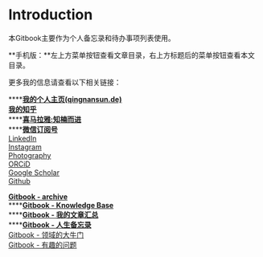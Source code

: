 # Introduction

本Gitbook主要作为个人备忘录和待办事项列表使用。

**手机版：**左上方菜单按钮查看文章目录，右上方标题后的菜单按钮查看本文目录。

更多我的信息请查看以下相关链接：

\*\*\*\*[**我的个人主页\(qingnansun.de\)**](http://qingnansun.de/)  
[**我的知乎**](https://www.zhihu.com/people/sqn-samboy)  
****[**喜马拉雅:知楠而进**](http://xima.tv/PEUdi6)  
****[**微信订阅号**](http://qingnansun.de/%E4%B8%AD%E6%96%87%E5%8D%9A%E6%96%87/%E8%B1%86%E8%B1%86%E5%B0%8F%E5%85%AC%E4%B8%BB%E5%92%8C%E9%AA%91%E5%A3%AB%E5%85%88%E7%94%9F)  
[LinkedIn](https://www.linkedin.com/in/qingnansun)  
[Instagram](https://www.instagram.com/qingnan_samboy/)  
[Photography](https://qingnansun.wixsite.com/photo)  
[ORCiD](https://orcid.org/0000-0003-0432-8153)  
[Google Scholar](https://scholar.google.ch/citations?user=CqFUbO8AAAAJ&hl=en)  
[Github](https://github.com/qingnansun)

[**Gitbook - archive**](https://qingnansun.gitbook.io/archive/)  
****[**Gitbook - Knowledge Base**](https://qingnansun.gitbook.io/knowledgebase/)  
****[**Gitbook - 我的文章汇总**](https://qingnansun.gitbook.io/articles/)  
****[**Gitbook - 人生备忘录**](https://qingnansun.gitbook.io/life/)  
[Gitbook - 领域的大牛门](https://qingnansun.gitbook.io/bignames/)  
[Gitbook - 有趣的问题](https://qingnansun.gitbook.io/problems/)

